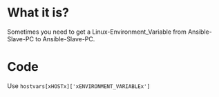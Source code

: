 # What it is?

Sometimes you need to get a Linux-Environment_Variable from Ansible-Slave-PC to Ansible-Slave-PC.

# Code

Use `hostvars[xHOSTx]['xENVIRONMENT_VARIABLEx']`